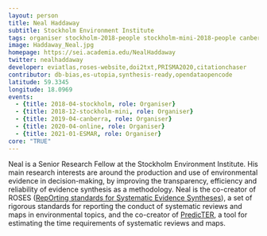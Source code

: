 ```yaml
---
layout: person
title: Neal Haddaway
subtitle: Stockholm Environment Institute
tags: organiser stockholm-2018-people stockholm-mini-2018-people canberra-2019-people stockholm-2018-organiser stockholm-mini-2018-organiser canberra-2019-organiser online-2020-people online-2020-organiser ESMAR-2021-organiser ESMAR-2021-people
image: Haddaway_Neal.jpg
homepage: https://sei.academia.edu/NealHaddaway
twitter: nealhaddaway
developer: eviatlas,roses-website,doi2txt,PRISMA2020,citationchaser
contributor: db-bias,es-utopia,synthesis-ready,opendataopencode
latitude: 59.3345
longitude: 18.0969
events:
  - {title: 2018-04-stockholm, role: Organiser}
  - {title: 2018-12-stockholm-mini, role: Organiser}
  - {title: 2019-04-canberra, role: Organiser}
  - {title: 2020-04-online, role: Organiser}
  - {title: 2021-01-ESMAR, role: Organiser}
core: "TRUE"
---
```

Neal is a Senior Research Fellow at the Stockholm Environment Institute. His main research interests are around the production and use of environmental evidence in decision-making, by improving the transparency, efficiency and reliability of evidence synthesis as a methodology. Neal is the co-creator of ROSES (<a href="http://www.roses-reporting.com" target="_blank" rel="noopener">RepOrting standards for Systematic Evidence Syntheses</a>), a set of rigorous standards for reporting the conduct of systematic reviews and maps in environmental topics, and the co-creator of <a href="http://www.predicter.org" target="_blank" rel="noopener">PredicTER</a>, a tool for estimating the time requirements of systematic reviews and maps.